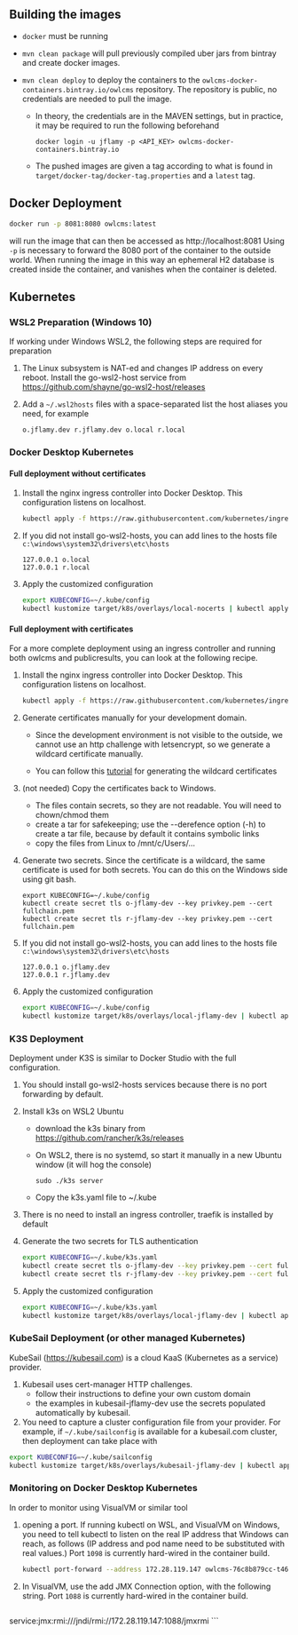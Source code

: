 ## Building the images

- `docker` must be running

- `mvn clean package` will pull previously compiled uber jars from bintray and create docker images.

- `mvn clean deploy` to deploy the containers to the `owlcms-docker-containers.bintray.io/owlcms` repository.  The repository is public, no credentials are needed to pull the image.

  - In theory, the credentials are in the MAVEN settings, but in practice, it may be required to run the following beforehand

    ```
    docker login -u jflamy -p <API_KEY> owlcms-docker-containers.bintray.io
    ```

  - The pushed images are given a tag according to what is found in `target/docker-tag/docker-tag.properties` and a `latest` tag.

## Docker Deployment

```bash
docker run -p 8081:8080 owlcms:latest
```

will run the image that can then be accessed as http://localhost:8081
Using `-p` is necessary to forward the 8080 port of the container to the outside world.
When running the image in this way an ephemeral H2 database is created inside the container, and vanishes when the container is deleted.


## Kubernetes

### WSL2 Preparation (Windows 10)

If working under Windows WSL2, the following steps are required for preparation

1. The Linux subsystem is NAT-ed and changes IP address on every reboot.  Install the go-wsl2-host service from https://github.com/shayne/go-wsl2-host/releases

2. Add a `~/.wsl2hosts` files with a space-separated list the host aliases you need, for example

   ```
   o.jflamy.dev r.jflamy.dev o.local r.local
   ```

### Docker Desktop Kubernetes

#### Full deployment without certificates

1. Install the nginx ingress controller into Docker Desktop.  This configuration listens on localhost.

   ```bash
   kubectl apply -f https://raw.githubusercontent.com/kubernetes/ingress-nginx/controller-v0.34.1/deploy/static/provider/cloud/deploy.yaml
   ```

2. If you did not install go-wsl2-hosts, you can add lines to the hosts file `c:\windows\system32\drivers\etc\hosts`

   ```
   127.0.0.1 o.local
   127.0.0.1 r.local
   ```

3. Apply the customized configuration

   ```bash
   export KUBECONFIG=~/.kube/config
   kubectl kustomize target/k8s/overlays/local-nocerts | kubectl apply -f -
   ```

#### Full deployment with certificates

For a more complete deployment using an ingress controller and running both owlcms and publicresults, you can look at the following recipe.

1. Install the nginx ingress controller into Docker Desktop.  This configuration listens on localhost.

   ```bash
   kubectl apply -f https://raw.githubusercontent.com/kubernetes/ingress-nginx/controller-v0.34.1/deploy/static/provider/cloud/deploy.yaml
   ```
   
2. Generate certificates manually for your development domain. 

   - Since the development environment is not visible to the outside, we cannot use an http challenge with letsencrypt, so we generate a wildcard certificate manually.

   - You can follow this [tutorial](https://www.digitalocean.com/community/tutorials/how-to-acquire-a-let-s-encrypt-certificate-using-dns-validation-with-acme-dns-certbot-on-ubuntu-18-04) for generating the wildcard certificates

3. (not needed) Copy the certificates back to Windows. 

   - The files contain secrets, so they are not readable. You will need to chown/chmod them
   - create a tar for safekeeping; use the --derefence option (-h) to create a tar file, because by default it contains symbolic links 
   - copy the files from Linux to /mnt/c/Users/...

4. Generate two secrets. Since the certificate is a wildcard, the same certificate is used for both secrets. You can do this on the Windows side using git bash.

   ```
   export KUBECONFIG=~/.kube/config
   kubectl create secret tls o-jflamy-dev --key privkey.pem --cert fullchain.pem
   kubectl create secret tls r-jflamy-dev --key privkey.pem --cert fullchain.pem
   ```

5. If you did not install go-wsl2-hosts, you can add lines to the hosts file `c:\windows\system32\drivers\etc\hosts`

   ```
   127.0.0.1 o.jflamy.dev
   127.0.0.1 r.jflamy.dev
   ```

6. Apply the customized configuration

   ```bash
   export KUBECONFIG=~/.kube/config
   kubectl kustomize target/k8s/overlays/local-jflamy-dev | kubectl apply -f -
   ```

### K3S Deployment

Deployment under K3S is similar to Docker Studio with the full configuration. 

1. You should install go-wsl2-hosts services because there is no port forwarding by default.

2. Install k3s on WSL2 Ubuntu

   - download the k3s binary from https://github.com/rancher/k3s/releases

   - On WSL2, there is no systemd, so start it manually in a new Ubuntu window (it will hog the console)

     ```
     sudo ./k3s server
     ```

   - Copy the k3s.yaml file to ~/.kube

3. There is no need to install an ingress controller, traefik is installed by default

4. Generate the two secrets for TLS authentication

   ```bash
   export KUBECONFIG=~/.kube/k3s.yaml
   kubectl create secret tls o-jflamy-dev --key privkey.pem --cert fullchain.pem
   kubectl create secret tls r-jflamy-dev --key privkey.pem --cert fullchain.pem
   ```

5. Apply the customized configuration

   ```bash
   export KUBECONFIG=~/.kube/k3s.yaml
   kubectl kustomize target/k8s/overlays/local-jflamy-dev | kubectl apply -f -
   ```

### KubeSail Deployment (or other managed Kubernetes)

KubeSail (https://kubesail.com) is a cloud KaaS (Kubernetes as a service) provider.

1. Kubesail uses cert-manager HTTP challenges.
   - follow their instructions to define your own custom domain
   - the examples in kubesail-jflamy-dev use the secrets populated automatically by kubesail.
2. You need to capture a cluster configuration file from your provider.  For example, if `~/.kube/sailconfig` is available for a kubesail.com cluster, then deployment can take place with

```bash
export KUBECONFIG=~/.kube/sailconfig
kubectl kustomize target/k8s/overlays/kubesail-jflamy-dev | kubectl apply -f -
```



### Monitoring on Docker Desktop Kubernetes

In order to monitor using VisualVM or similar tool

1. opening a port. If running kubectl on WSL, and VisualVM on Windows, you need to tell kubectl to listen on the real IP address that Windows can reach, as follows (IP address and pod name need to be substituted with real values.)  Port `1098` is currently hard-wired in the container build.

   ```bash
   kubectl port-forward --address 172.28.119.147 owlcms-76c8b879cc-t46 1098
   ```

2. In VisualVM, use the add JMX Connection option, with the following string.  Port `1088` is currently hard-wired in the container build.

    ```
service:jmx:rmi:///jndi/rmi://172.28.119.147:1088/jmxrmi
    ```

